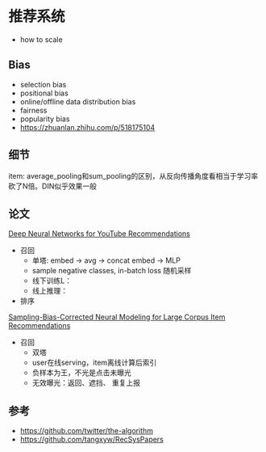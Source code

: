# 推荐系统
- how to scale

## Bias
- selection bias
- positional bias
- online/offline data distribution bias
- fairness
- popularity bias
- https://zhuanlan.zhihu.com/p/518175104


## 细节

item: average_pooling和sum_pooling的区别，从反向传播角度看相当于学习率砍了N倍。DIN似乎效果一般

## 论文

[Deep Neural Networks for YouTube Recommendations](https://cseweb.ucsd.edu/classes/fa17/cse291-b/reading/p191-covington.pdf)

- 召回 
  - 单塔: embed -> avg -> concat embed -> MLP
  - sample negative classes, in-batch loss 随机采样
  - 线下训练L：
  - 线上推理：
- 排序

[Sampling-Bias-Corrected Neural Modeling for Large Corpus Item Recommendations]()
- 召回
  - 双塔
  - user在线serving，item离线计算后索引
  - 负样本为王，不光是点击未曝光
  - 无效曝光：返回、遮挡、 重复上报

## 参考
- https://github.com/twitter/the-algorithm
- https://github.com/tangxyw/RecSysPapers